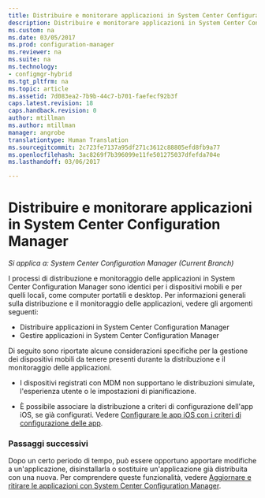 ```yaml
---
title: Distribuire e monitorare applicazioni in System Center Configuration Manager | Microsoft Docs
description: Distribuire e monitorare applicazioni in System Center Configuration Manager.
ms.custom: na
ms.date: 03/05/2017
ms.prod: configuration-manager
ms.reviewer: na
ms.suite: na
ms.technology:
- configmgr-hybrid
ms.tgt_pltfrm: na
ms.topic: article
ms.assetid: 7d083ea2-7b9b-44c7-b701-faefecf92b3f
caps.latest.revision: 18
caps.handback.revision: 0
author: mtillman
ms.author: mtillman
manager: angrobe
translationtype: Human Translation
ms.sourcegitcommit: 2c723fe7137a95df271c3612c88805efd8fb9a77
ms.openlocfilehash: 3ac8269f7b396099e11fe501275037dfefda704e
ms.lasthandoff: 03/06/2017

---
```

# <a name="deploy-and-monitor-applications-in-system-center-configuration-manager"></a>Distribuire e monitorare applicazioni in System Center Configuration Manager

*Si applica a: System Center Configuration Manager (Current Branch)*

I processi di distribuzione e monitoraggio delle applicazioni in System Center Configuration Manager sono identici per i dispositivi mobili e per quelli locali, come computer portatili e desktop. Per informazioni generali sulla distribuzione e il monitoraggio delle applicazioni, vedere gli argomenti seguenti:

- Distribuire applicazioni in System Center Configuration Manager
- Gestire applicazioni in System Center Configuration Manager

Di seguito sono riportate alcune considerazioni specifiche per la gestione dei dispositivi mobili da tenere presenti durante la distribuzione e il monitoraggio delle applicazioni.

- I dispositivi registrati con MDM non supportano le distribuzioni simulate, l'esperienza utente o le impostazioni di pianificazione.

- È possibile associare la distribuzione a criteri di configurazione dell'app iOS, se già configurati. Vedere [Configurare le app iOS con i criteri di configurazione delle app](configure-ios-apps-with-app-configuration-policies.md).

### <a name="next-steps"></a>Passaggi successivi

Dopo un certo periodo di tempo, può essere opportuno apportare modifiche a un'applicazione, disinstallarla o sostituire un'applicazione già distribuita con una nuova. Per comprendere queste funzionalità, vedere [Aggiornare e ritirare le applicazioni con System Center Configuration Manager](../../apps/deploy-use/update-and-retire-applications.md).

